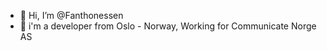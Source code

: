 - 👋 Hi, I’m @Fanthonessen
- 👀 i'm a developer from Oslo - Norway, Working for Communicate Norge AS


<!---
Fanthonessen/Fanthonessen is a ✨ special ✨ repository because its `README.md` (this file) appears on your GitHub profile.
You can click the Preview link to take a look at your changes.
--->

